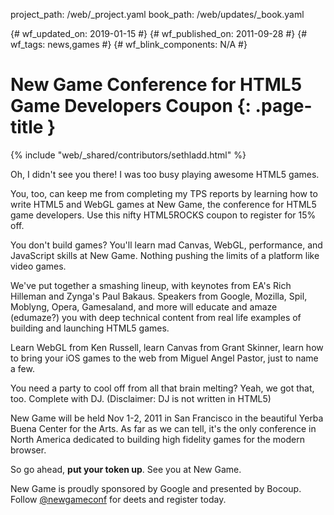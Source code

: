 project_path: /web/_project.yaml
book_path: /web/updates/_book.yaml

{# wf_updated_on: 2019-01-15 #}
{# wf_published_on: 2011-09-28 #}
{# wf_tags: news,games #}
{# wf_blink_components: N/A #}

# New Game Conference for HTML5 Game Developers Coupon {: .page-title }

{% include "web/_shared/contributors/sethladd.html" %}


<p>
Oh, I didn't see you there! I was too busy playing awesome HTML5 games.
</p>

<p>
You, too, can keep me from completing my TPS reports by learning how to write HTML5 and WebGL games at New Game, the conference for HTML5 game developers. Use this nifty HTML5ROCKS coupon to register for 15% off.
</p>

<p>
You don't build games? You'll learn mad Canvas, WebGL, performance, and JavaScript skills at New Game. Nothing pushing the limits of a platform like video games.
</p>

<p>
We've put together a smashing lineup, with keynotes from EA's Rich Hilleman and Zynga's Paul Bakaus. Speakers from Google, Mozilla, Spil, Moblyng, Opera, Gamesaland, and more will educate and amaze (edumaze?) you with deep technical content from real life examples of building and launching HTML5 games.
</p>

<p>
Learn WebGL from Ken Russell, learn Canvas from Grant Skinner, learn how to bring your iOS games to the web from Miguel Angel Pastor, just to name a few.
</p>

<p>
You need a party to cool off from all that brain melting? Yeah, we got that, too. Complete with DJ.  (Disclaimer: DJ is not written in HTML5)
</p>

<p>
New Game will be held Nov 1-2, 2011 in San Francisco in the beautiful Yerba Buena Center for the Arts. As far as we can tell, it's the only conference in North America dedicated to building high fidelity games for the modern browser.
</p>

<p>
So go ahead, <strong>put your token up</strong>. See you at New Game.
</p>

<p>
New Game is proudly sponsored by Google and presented by Bocoup. Follow <a href="https://twitter.com/newgameconf">@newgameconf</a> for deets and register today.
</p>


